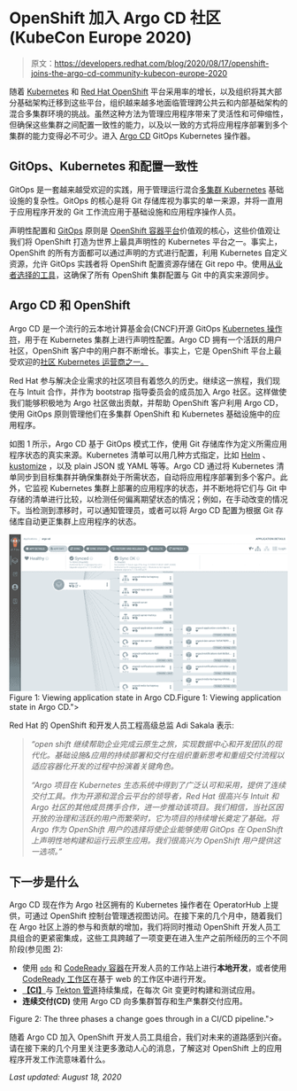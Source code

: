 # OpenShift 加入 Argo CD 社区(KubeCon Europe 2020)

> 原文：<https://developers.redhat.com/blog/2020/08/17/openshift-joins-the-argo-cd-community-kubecon-europe-2020>

随着 [Kubernetes](https://developers.redhat.com/topics/kubernetes/) 和 [Red Hat OpenShift](https://developers.redhat.com/openshift) 平台采用率的增长，以及组织将其大部分基础架构迁移到这些平台，组织越来越多地面临管理跨公共云和内部基础架构的混合多集群环境的挑战。虽然这种方法为管理应用程序带来了灵活性和可伸缩性，但确保这些集群之间配置一致性的能力，以及以一致的方式将应用程序部署到多个集群的能力变得必不可少。进入 [Argo CD](https://argoproj.github.io/argo-cd/) GitOps Kubernetes 操作器。

## GitOps、Kubernetes 和配置一致性

GitOps 是一套越来越受欢迎的实践，用于管理运行混合[多集群 Kubernetes](https://developers.redhat.com/courses/foundations) 基础设施的复杂性。GitOps 的核心是将 Git 存储库视为事实的单一来源，并将一直用于应用程序开发的 Git 工作流应用于基础设施和应用程序操作人员。

声明性配置和 [GitOps](https://developers.redhat.com/devnation/tech-talks/gitops) 原则是 [OpenShift 容器平台](https://developers.redhat.com/products/openshift/getting-started)价值观的核心，这些价值观让我们将 OpenShift 打造为世界上最具声明性的 Kubernetes 平台之一。事实上，OpenShift 的所有方面都可以通过声明的方式进行配置，利用 Kubernetes 自定义资源，允许 GitOps 实践者将 OpenShift 配置资源存储在 Git repo 中。使用[从业者选择的工具](https://www.openshift.com/blog/introduction-to-gitops-with-openshift)，这确保了所有 OpenShift 集群配置与 Git 中的真实来源同步。

## Argo CD 和 OpenShift

Argo CD 是一个流行的云本地计算基金会(CNCF)开源 GitOps [Kubernetes 操作符](https://developers.redhat.com/topics/kubernetes/operators/)，用于在 Kubernetes 集群上进行声明性配置。Argo CD 拥有一个活跃的用户社区，OpenShift 客户中的用户群不断增长。事实上，它是 OpenShift 平台上最受欢迎的[社区 Kubernetes 运营商之一。](https://operatorhub.io)

Red Hat 参与解决企业需求的社区项目有着悠久的历史。继续这一旅程，我们现在与 Intuit 合作，并作为 bootstrap 指导委员会的成员加入 Argo 社区。这样做使我们能够积极地为 Argo 社区做出贡献，并帮助 OpenShift 客户利用 Argo CD，使用 GitOps 原则管理他们在多集群 OpenShift 和 Kubernetes 基础设施中的应用程序。

如图 1 所示，Argo CD 基于 GitOps 模式工作，使用 Git 存储库作为定义所需应用程序状态的真实来源。Kubernetes 清单可以用几种方式指定，比如 [Helm](https://developers.redhat.com/blog/2020/07/20/advanced-helm-support-in-the-openshift-4-5-web-console/) 、 [kustomize](https://github.com/kubernetes-sigs/kustomize) ，以及 plain JSON 或 YAML 等等。Argo CD 通过将 Kubernetes 清单同步到目标集群并确保集群处于所需状态，自动将应用程序部署到多个客户。此外，它监视 Kubernetes 集群上部署的应用程序的状态，并不断地将它们与 Git 中存储的清单进行比较，以检测任何偏离期望状态的情况；例如，在手动改变的情况下。当检测到漂移时，可以通知管理员，或者可以将 Argo CD 配置为根据 Git 存储库自动更正集群上应用程序的状态。

[![ArgoCD application state chart showing that the application is fully synced.](img/0fd0b4c3b725e2c45f0c40fb60bfd46f.png "Argo CD application state")](/sites/default/files/blog/2020/08/Argo-CD-application-state.png)Figure 1: Viewing application state in Argo CD.Figure 1: Viewing application state in Argo CD.">

Red Hat 的 OpenShift 和开发人员工程高级总监 Adi Sakala 表示:

> *“open shift 继续帮助企业完成云原生之旅，实现数据中心和开发团队的现代化。基础设施&应用的持续部署和交付在组织重新思考和重组交付流程以适应容器化开发的过程中扮演着关键角色。*
> 
> *“Argo 项目在 Kubernetes 生态系统中得到了广泛认可和采用，提供了连续交付工具。作为开源和混合云平台的领导者，Red Hat 很高兴与 Intuit 和 Argo 社区的其他成员携手合作，进一步推动该项目。我们相信，当社区因开放的治理和活跃的用户而繁荣时，它为项目的持续增长奠定了基础。将 Argo 作为 OpenShift 用户的选择将使企业能够使用 GitOps 在 OpenShift 上声明性地构建和运行云原生应用。我们很高兴为 OpenShift 用户提供这一选项。”*

## 下一步是什么

Argo CD 现在作为 Argo 社区拥有的 Kubernetes 操作者在 OperatorHub 上提供，可通过 OpenShift 控制台管理透视图访问。在接下来的几个月中，随着我们在 Argo 社区上游的参与和贡献的增加，我们将同时推动 OpenShift 开发人员工具组合的更紧密集成，这些工具跨越了一项变更在进入生产之前所经历的三个不同阶段(参见图 2):

*   使用 [`odo`](https://developers.redhat.com/products/odo/overview) 和 [CodeReady 容器](https://developers.redhat.com/products/codeready-containers/overview)在开发人员的工作站上进行**本地开发**，或者使用 [CodeReady 工作区](https://developers.redhat.com/products/codeready-workspaces/overview)在基于 web 的工作区中进行开发。
*   [**【CI】**](https://developers.redhat.com/topics/ci-cd)与 [Tekton 管道](https://developers.redhat.com/blog/2020/04/30/creating-pipelines-with-openshift-4-4s-new-pipeline-builder-and-tekton-pipelines/)持续集成，在每次 Git 变更时构建和测试应用。
*   **连续交付(CD)** 使用 Argo CD 向多集群暂存和生产集群交付应用。

[](/sites/default/files/shipheprophiprokaspopocheliseclepacraswukatatrukegutishotibrihocigochodraspacacrilushoshogudridromotobajoweshovimocrajahudruracrodrutheshowececlebopherehutroslirub)Figure 2: The three phases a change goes through in a CI/CD pipeline.">

随着 Argo CD 加入 OpenShift 开发人员工具组合，我们对未来的道路感到兴奋。请在接下来的几个月里关注更多激动人心的消息，了解这对 OpenShift 上的应用程序开发工作流意味着什么。

*Last updated: August 18, 2020*